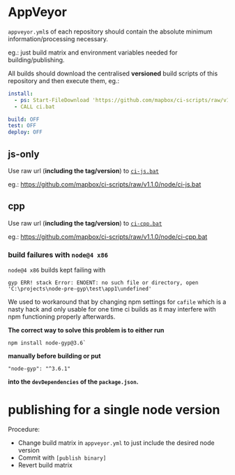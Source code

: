 # AppVeyor

`appveyor.yml`s of each repository should contain the absolute minimum information/processing necessary.

eg.: just build matrix and environment variables needed for building/publishing.

All builds should download the centralised **versioned** build scripts of this repository and then execute them, eg.:

```yml
install:
  - ps: Start-FileDownload 'https://github.com/mapbox/ci-scripts/raw/v1.1.0/node/ci-js.bat' -FileName ci.bat
  - CALL ci.bat

build: OFF
test: OFF
deploy: OFF
```

## js-only

Use raw url (**including the tag/version**) to [`ci-js.bat`](ci-js.bat)

eg.: https://github.com/mapbox/ci-scripts/raw/v1.1.0/node/ci-js.bat

## cpp

Use raw url (**including the tag/version**) to [`ci-cpp.bat`](ci-cpp.bat)

eg.: https://github.com/mapbox/ci-scripts/raw/v1.1.0/node/ci-cpp.bat

### build failures with `node@4 x86`

`node@4 x86` builds kept failing with
```
gyp ERR! stack Error: ENOENT: no such file or directory, open 'C:\projects\node-pre-gyp\test\app1\undefined'
```

We used to workaround that by changing npm settings for `cafile` which is a nasty hack and only usable for one time ci builds as it may interfere with npm functioning properly afterwards.

**The correct way to solve this problem is to either run**

```
npm install node-gyp@3.6`
```

**manually before building or put**

```
"node-gyp": "^3.6.1"
```

**into the `devDependencies` of the `package.json`.**

# publishing for a single node version


Procedure:
* Change build matrix in `appveyor.yml` to just include the desired node version
* Commit with `[publish binary]`
* Revert build matrix
